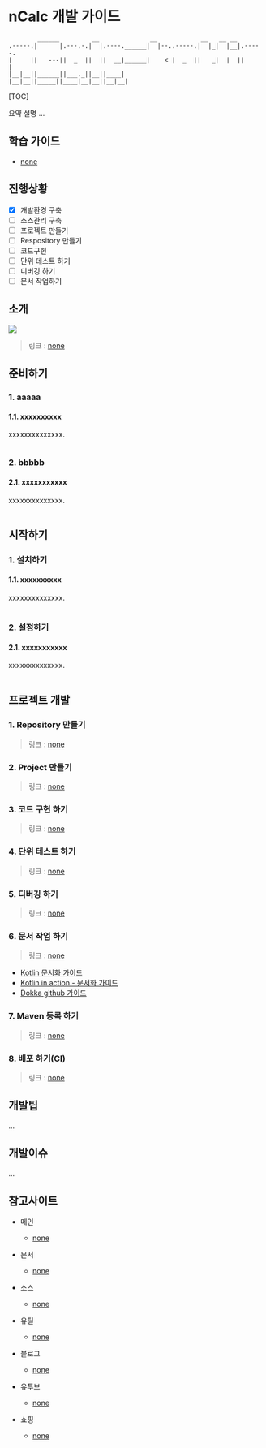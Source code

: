 # nCalc 개발 가이드

```shell
        ______         __              __            __   __ __        
.-----.|      |.---.-.|  |.----.______|  |--..-----.|  |_|  |__|.-----.
|     ||   ---||  _  ||  ||  __|______|    < |  _  ||   _|  |  ||     |
|__|__||______||___._||__||____|      |__|__||_____||____|__|__||__|__|
```

[TOC]

요약 설명 ...

## 학습 가이드
 - [none]()

## 진행상황
- [x] 개발환경 구축
- [ ] 소스관리 구축
- [ ] 프로젝트 만들기
- [ ] Respository 만들기
- [ ] 코드구현
- [ ] 단위 테스트 하기
- [ ] 디버깅 하기
- [ ] 문서 작업하기

## 소개

<img src="none"></img>

> 링크 : [none]()

## 준비하기
### 1. aaaaa
#### 1.1. xxxxxxxxxx
xxxxxxxxxxxxxx.
```cpp
```

### 2. bbbbb
#### 2.1. xxxxxxxxxxx
xxxxxxxxxxxxxx.
```cpp
```

## 시작하기
### 1. 설치하기

#### 1.1. xxxxxxxxxx
xxxxxxxxxxxxxx.
```cpp
```

### 2. 설정하기

#### 2.1. xxxxxxxxxxx
xxxxxxxxxxxxxx.
```cpp
```
## 프로젝트 개발

### 1. Repository 만들기
> 링크 : [none]()

### 2. Project 만들기
> 링크 : [none]()

### 3. 코드 구현 하기
> 링크 : [none]()

### 4. 단위 테스트 하기
> 링크 : [none]()

### 5. 디버깅 하기
> 링크 : [none]()

### 6. 문서 작업 하기
> 링크 : [none]()

- [Kotlin 문서화 가이드](http://kotlinlang.org/docs/reference/kotlin-doc.html)
- [Kotlin in action - 문서화 가이드](https://livebook.manning.com/#!/book/kotlin-in-action/appendix-b/2)
- [Dokka github 가이드](https://github.com/Kotlin/dokka)

### 7. Maven 등록 하기
> 링크 : [none]()

### 8. 배포 하기(CI)
> 링크 : [none]()


## 개발팁
...

## 개발이슈
...

## 참고사이트
  - 메인
    - [none](http://about)

  - 문서
    - [none](http://about)

  - 소스
    - [none](http://about)

  - 유틸
    - [none](http://about)​

  - 블로그
    - [none](http://about)​

  - 유투브
    - [none](http://about)
    
  - 쇼핑
    - [none](http://about)